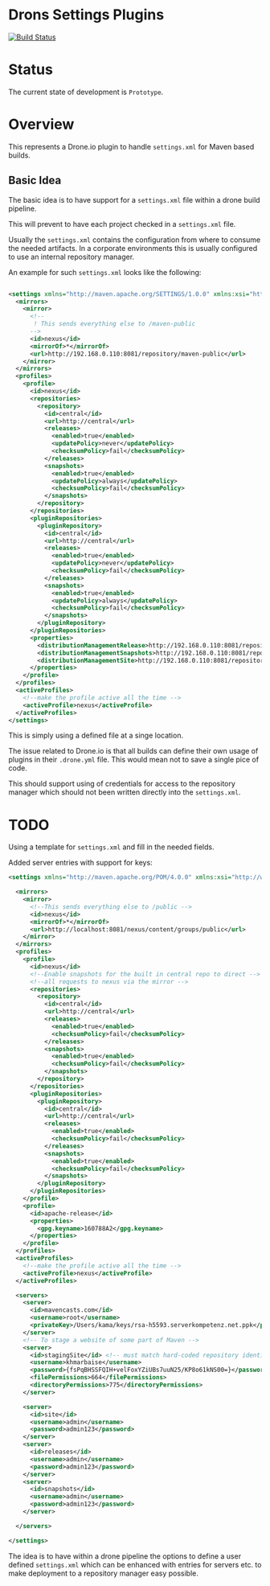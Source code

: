 # Drons Settings Plugins

[![Build Status](https://cloud.drone.io/api/badges/khmarbaise/drone-settings/status.svg)](https://cloud.drone.io/khmarbaise/drone-settings)

# Status

The current state of development is `Prototype`.

# Overview

This represents a Drone.io plugin to handle `settings.xml` for Maven based builds.

## Basic Idea

The basic idea is to have support for a `settings.xml` file within a drone build pipeline.

This will prevent to have each project checked in a `settings.xml` file.

Usually the `settings.xml` contains the configuration from where to consume the needed artifacts. In
a corporate environments this is usually configured to use an internal repository manager.

An example for such `settings.xml` looks like the following:

```xml

<settings xmlns="http://maven.apache.org/SETTINGS/1.0.0" xmlns:xsi="http://www.w3.org/2001/XMLSchema-instance" xsi:schemaLocation="http://maven.apache.org/SETTINGS/1.0.0 http://maven.apache.org/xsd/settings-1.0.0.xsd">
  <mirrors>
    <mirror>
      <!--
       ! This sends everything else to /maven-public
      -->
      <id>nexus</id>
      <mirrorOf>*</mirrorOf>
      <url>http://192.168.0.110:8081/repository/maven-public</url>
    </mirror>
  </mirrors>
  <profiles>
    <profile>
      <id>nexus</id>
      <repositories>
        <repository>
          <id>central</id>
          <url>http://central</url>
          <releases>
            <enabled>true</enabled>
            <updatePolicy>never</updatePolicy>
            <checksumPolicy>fail</checksumPolicy>
          </releases>
          <snapshots>
            <enabled>true</enabled>
            <updatePolicy>always</updatePolicy>
            <checksumPolicy>fail</checksumPolicy>
          </snapshots>
        </repository>
      </repositories>
      <pluginRepositories>
        <pluginRepository>
          <id>central</id>
          <url>http://central</url>
          <releases>
            <enabled>true</enabled>
            <updatePolicy>never</updatePolicy>
            <checksumPolicy>fail</checksumPolicy>
          </releases>
          <snapshots>
            <enabled>true</enabled>
            <updatePolicy>always</updatePolicy>
            <checksumPolicy>fail</checksumPolicy>
          </snapshots>
        </pluginRepository>
      </pluginRepositories>
      <properties>
        <distributionManagementRelease>http://192.168.0.110:8081/repository/maven-releases/</distributionManagementRelease>
        <distributionManagementSnapshots>http://192.168.0.110:8081/repository/maven-snapshots/</distributionManagementSnapshots>
        <distributionManagementSite>http://192.168.0.110:8081/repository/maven-sites/</distributionManagementSite>
      </properties>
    </profile>
  </profiles>
  <activeProfiles>
    <!--make the profile active all the time -->
    <activeProfile>nexus</activeProfile>
  </activeProfiles>
</settings>
``` 

This is simply using a defined file at a singe location.

The issue related to Drone.io is that all builds can define their own usage of plugins in
their `.drone.yml`
file. This would mean not to save a single pice of code.

This should support using of credentials for access to the repository manager which should not been
written directly into the `settings.xml`.

# TODO

Using a template for `settings.xml` and fill in the needed fields.

Added server entries with support for keys:

```xml
<settings xmlns="http://maven.apache.org/POM/4.0.0" xmlns:xsi="http://www.w3.org/2001/XMLSchema-instance" xsi:schemaLocation="http://maven.apache.org/POM/4.0.0 http://maven.apache.org/xsd/settings-1.0.0.xsd">

  <mirrors>
    <mirror>
      <!--This sends everything else to /public -->
      <id>nexus</id>
      <mirrorOf>*</mirrorOf>
      <url>http://localhost:8081/nexus/content/groups/public</url>
    </mirror>
  </mirrors>
  <profiles>
    <profile>
      <id>nexus</id>
      <!--Enable snapshots for the built in central repo to direct -->
      <!--all requests to nexus via the mirror -->
      <repositories>
        <repository>
          <id>central</id>
          <url>http://central</url>
          <releases>
            <enabled>true</enabled>
            <checksumPolicy>fail</checksumPolicy>
          </releases>
          <snapshots>
            <enabled>true</enabled>
            <checksumPolicy>fail</checksumPolicy>
          </snapshots>
        </repository>
      </repositories>
      <pluginRepositories>
        <pluginRepository>
          <id>central</id>
          <url>http://central</url>
          <releases>
            <enabled>true</enabled>
            <checksumPolicy>fail</checksumPolicy>
          </releases>
          <snapshots>
            <enabled>true</enabled>
            <checksumPolicy>fail</checksumPolicy>
          </snapshots>
        </pluginRepository>
      </pluginRepositories>
    </profile>
    <profile>
      <id>apache-release</id>
      <properties>
        <gpg.keyname>160788A2</gpg.keyname>
      </properties>
    </profile>
  </profiles>
  <activeProfiles>
    <!--make the profile active all the time -->
    <activeProfile>nexus</activeProfile>
  </activeProfiles>

  <servers>
    <server>
      <id>mavencasts.com</id>
      <username>root</username>
      <privateKey>/Users/kama/keys/rsa-h5593.serverkompetenz.net.ppk</privateKey>
    </server>
    <!-- To stage a website of some part of Maven -->
    <server>
      <id>stagingSite</id> <!-- must match hard-coded repository identifier in site:stage-deploy -->
      <username>khmarbaise</username>
      <password>{fsPqBHSSFQIH+velFoxYZiUBs7uuN25/KP8o61kNS00=}</password>
      <filePermissions>664</filePermissions>
      <directoryPermissions>775</directoryPermissions>
    </server>

    <server>
      <id>site</id>
      <username>admin</username>
      <password>admin123</password>
    </server>
    <server>
      <id>releases</id>
      <username>admin</username>
      <password>admin123</password>
    </server>
    <server>
      <id>snapshots</id>
      <username>admin</username>
      <password>admin123</password>
    </server>

  </servers>

</settings>

```


The idea is to have within a drone pipeline the options to define a 
user defined `settings.xml` which can be enhanced with entries for servers etc.
to make deployment to a repository manager easy possible.